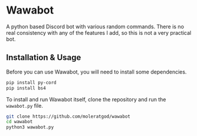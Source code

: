 # Wawabot

A python based Discord bot with various random commands. There is no real consistency with any of the features I add, so this is not a very practical bot.

## Installation & Usage

Before you can use Wawabot, you will need to install some dependencies.
```bash
pip install py-cord
pip install bs4
```

To install and run Wawabot itself, clone the repository and run the `wawabot.py` file.
```bash
git clone https://github.com/moleratgod/wawabot
cd wawabot
python3 wawabot.py
```
